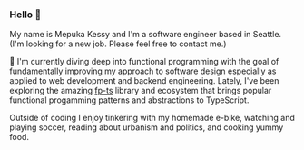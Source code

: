 ### Hello 👋

My name is Mepuka Kessy and I'm a software engineer based in Seattle. (I'm looking for a new job. Please feel free to contact me.)

🔭 I'm currently diving deep into functional programming with the goal of fundamentally improving my approach to software design especially as applied to web development and backend engineering. Lately, I've been exploring the amazing [fp-ts](https://github.com/gcanti/fp-ts) library and ecosystem that brings popular functional progamming patterns and abstractions to TypeScript.


Outside of coding I enjoy tinkering with my homemade e-bike, watching and playing soccer, reading about urbanism and politics, and cooking yummy food.

 

<!--
- 🌱 I’m currently learning ...
- 👯 I’m looking to collaborate on ...
- 🤔 I’m looking for help with ...
- 💬 Ask me about ...
- 📫 How to reach me: ...
- 😄 Pronouns: ...
- ⚡ Fun fact: ...

-->
